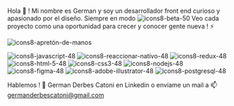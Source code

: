 

Hola 👋  ! Mi nombre es German y soy un desarrollador front end curioso y apasionado por el diseño. Siempre en modo ![icons8-beta-50](https://user-images.githubusercontent.com/70720945/123644540-d7125c80-d7fb-11eb-9572-1be1808c60ab.png)
Veo cada proyecto como una oportunidad para crecer y conocer gente nueva ! ⚡

![icons8-apretón-de-manos](https://user-images.githubusercontent.com/70720945/123645103-66b80b00-d7fc-11eb-8da5-0a3f5303264b.gif)

![icons8-javascript-48](https://user-images.githubusercontent.com/70720945/123646661-ccf15d80-d7fd-11eb-845a-6851d61c1b5e.png)
![icons8-reaccionar-nativo-48](https://user-images.githubusercontent.com/70720945/123645918-21e0a400-d7fd-11eb-80b0-132ee61b56c3.png)
![icons8-redux-48](https://user-images.githubusercontent.com/70720945/123646334-7e43c380-d7fd-11eb-89cd-8ce48863ad09.png)
![icons8-html-5-48](https://user-images.githubusercontent.com/70720945/123646354-826fe100-d7fd-11eb-9f6b-517aa9254d20.png)
![icons8-css3-48](https://user-images.githubusercontent.com/70720945/123646371-869bfe80-d7fd-11eb-886e-18873aad4a43.png)
![icons8-nodejs-48](https://user-images.githubusercontent.com/70720945/123646790-e72b3b80-d7fd-11eb-88ab-631eb8029064.png)
![icons8-figma-48](https://user-images.githubusercontent.com/70720945/123646979-13df5300-d7fe-11eb-8abd-e17fcc91657e.png)
![icons8-adobe-illustrator-48](https://user-images.githubusercontent.com/70720945/123647154-38d3c600-d7fe-11eb-9cc1-0a3c080cbcd0.png)
![icons8-postgresql-48](https://user-images.githubusercontent.com/70720945/123647296-599c1b80-d7fe-11eb-9315-677bdc571055.png)


Hablemos !
💬 
German Derbes Catoni en Linkedin
o envíame un mail a 
📫 germanderbescatoni@gmail.com




